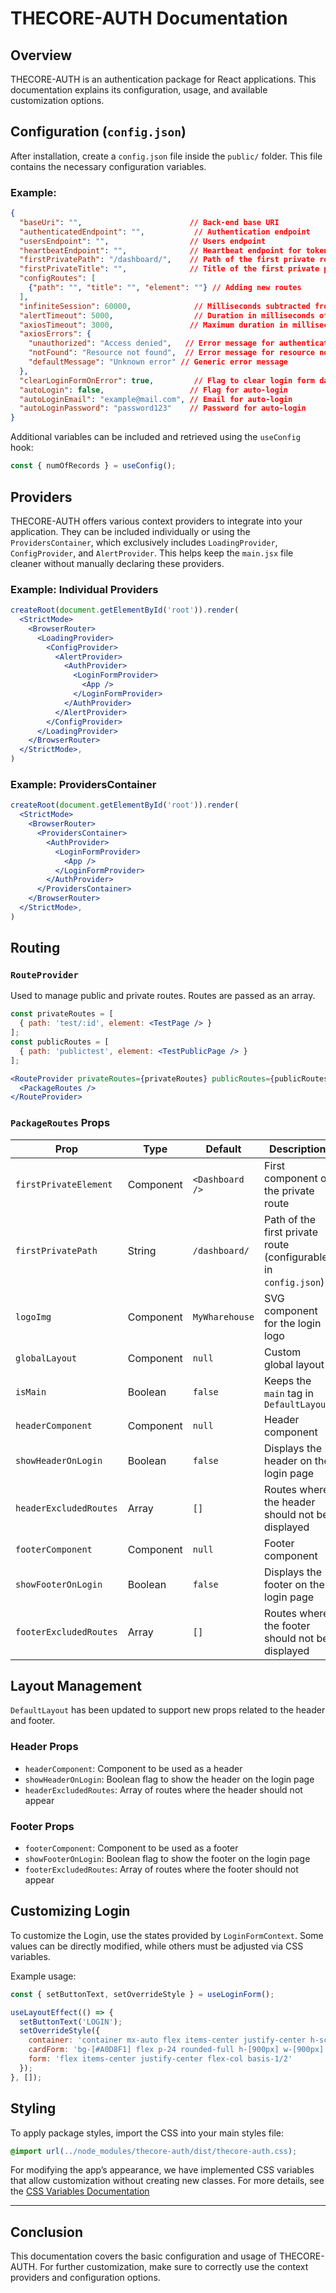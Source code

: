 # THECORE-AUTH Documentation

## Overview

THECORE-AUTH is an authentication package for React applications. This documentation explains its configuration, usage, and available customization options.

## Configuration (`config.json`)
After installation, create a `config.json` file inside the `public/` folder. This file contains the necessary configuration variables.

### Example:
```json
{
  "baseUri": "",                        // Back-end base URI
  "authenticatedEndpoint": "",           // Authentication endpoint
  "usersEndpoint": "",                  // Users endpoint
  "heartbeatEndpoint": "",              // Heartbeat endpoint for token renewal
  "firstPrivatePath": "/dashboard/",    // Path of the first private route
  "firstPrivateTitle": "",              // Title of the first private page
  "configRoutes": [
    {"path": "", "title": "", "element": ""} // Adding new routes
  ],
  "infiniteSession": 60000,              // Milliseconds subtracted from the token expiration time
  "alertTimeout": 5000,                  // Duration in milliseconds of the alert timeout
  "axiosTimeout": 3000,                 // Maximum duration in milliseconds of an axios call
  "axiosErrors": {
    "unauthorized": "Access denied",   // Error message for authentication failure (401 error)
    "notFound": "Resource not found",  // Error message for resource not found (404 error)
    "defaultMessage": "Unknown error" // Generic error message
  },
  "clearLoginFormOnError": true,         // Flag to clear login form data on error
  "autoLogin": false,                   // Flag for auto-login
  "autoLoginEmail": "example@mail.com", // Email for auto-login
  "autoLoginPassword": "password123"    // Password for auto-login
}
```

Additional variables can be included and retrieved using the `useConfig` hook:

```jsx
const { numOfRecords } = useConfig();
```

## Providers

THECORE-AUTH offers various context providers to integrate into your application. They can be included individually or using the `ProvidersContainer`, which exclusively includes `LoadingProvider`, `ConfigProvider`, and `AlertProvider`. This helps keep the `main.jsx` file cleaner without manually declaring these providers.

### Example: Individual Providers

```jsx
createRoot(document.getElementById('root')).render(
  <StrictMode>
    <BrowserRouter>
      <LoadingProvider>
        <ConfigProvider>
          <AlertProvider>
            <AuthProvider>
              <LoginFormProvider>
                <App />
              </LoginFormProvider>
            </AuthProvider>
          </AlertProvider>
        </ConfigProvider>
      </LoadingProvider>
    </BrowserRouter>
  </StrictMode>,
)
```

### Example: ProvidersContainer

```jsx
createRoot(document.getElementById('root')).render(
  <StrictMode>
    <BrowserRouter>
      <ProvidersContainer>
        <AuthProvider>
          <LoginFormProvider>
            <App />
          </LoginFormProvider>
        </AuthProvider>
      </ProvidersContainer>
    </BrowserRouter>
  </StrictMode>,
)
```

## Routing

### `RouteProvider`

Used to manage public and private routes. Routes are passed as an array.

```jsx
const privateRoutes = [
  { path: 'test/:id', element: <TestPage /> }
];
const publicRoutes = [
  { path: 'publictest', element: <TestPublicPage /> }
];

<RouteProvider privateRoutes={privateRoutes} publicRoutes={publicRoutes}>
  <PackageRoutes />
</RouteProvider>
```

### `PackageRoutes` Props

| Prop                   | Type      | Default         | Description                                                 |
| ---------------------- | --------- | --------------- | ----------------------------------------------------------- |
| `firstPrivateElement`  | Component | `<Dashboard />` | First component of the private route                        |
| `firstPrivatePath`     | String    | `/dashboard/`   | Path of the first private route (configurable in `config.json`) |
| `logoImg`              | Component | `MyWharehouse`          | SVG component for the login logo                             |
| `globalLayout`         | Component | `null`          | Custom global layout                                       |
| `isMain`               | Boolean   | `false`         | Keeps the `main` tag in `DefaultLayout`                     |
| `headerComponent`      | Component | `null`          | Header component                                           |
| `showHeaderOnLogin`    | Boolean   | `false`         | Displays the header on the login page                      |
| `headerExcludedRoutes` | Array     | `[]`            | Routes where the header should not be displayed            |
| `footerComponent`      | Component | `null`          | Footer component                                           |
| `showFooterOnLogin`    | Boolean   | `false`         | Displays the footer on the login page                      |
| `footerExcludedRoutes` | Array     | `[]`            | Routes where the footer should not be displayed            |

## Layout Management

`DefaultLayout` has been updated to support new props related to the header and footer.

### Header Props

- `headerComponent`: Component to be used as a header
- `showHeaderOnLogin`: Boolean flag to show the header on the login page
- `headerExcludedRoutes`: Array of routes where the header should not appear

### Footer Props

- `footerComponent`: Component to be used as a footer
- `showFooterOnLogin`: Boolean flag to show the footer on the login page
- `footerExcludedRoutes`: Array of routes where the footer should not appear

## Customizing Login

To customize the Login, use the states provided by `LoginFormContext`. Some values can be directly modified, while others must be adjusted via CSS variables.

Example usage:
```javascript
const { setButtonText, setOverrideStyle } = useLoginForm();

useLayoutEffect(() => {
  setButtonText('LOGIN');
  setOverrideStyle({
    container: 'container mx-auto flex items-center justify-center h-screen',
    cardForm: 'bg-[#A0D8F1] flex p-24 rounded-full h-[900px] w-[900px]',
    form: 'flex items-center justify-center flex-col basis-1/2'
  });
}, []);
```

## Styling
To apply package styles, import the CSS into your main styles file:

```css
@import url(../node_modules/thecore-auth/dist/thecore-auth.css);
```

For modifying the app’s appearance, we have implemented CSS variables that allow customization without creating new classes. For more details, see the [CSS Variables Documentation](CSS%20variables%20documentation.md)

---

## Conclusion
This documentation covers the basic configuration and usage of THECORE-AUTH. For further customization, make sure to correctly use the context providers and configuration options.
